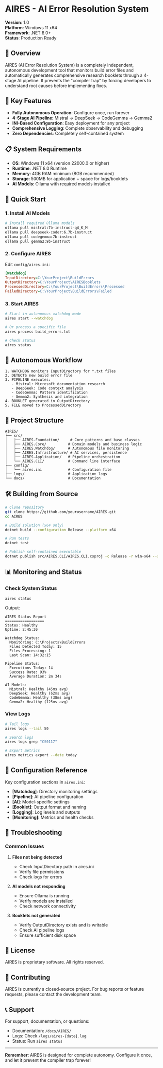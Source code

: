 # AIRES - AI Error Resolution System

**Version**: 1.0  
**Platform**: Windows 11 x64  
**Framework**: .NET 8.0+  
**Status**: Production Ready

## 🎯 Overview

AIRES (AI Error Resolution System) is a completely independent, autonomous development tool that monitors build error files and automatically generates comprehensive research booklets through a 4-stage AI pipeline. It prevents the "compiler trap" by forcing developers to understand root causes before implementing fixes.

## 🚀 Key Features

- **Fully Autonomous Operation**: Configure once, run forever
- **4-Stage AI Pipeline**: Mistral → DeepSeek → CodeGemma → Gemma2
- **INI-Based Configuration**: Easy deployment for any project
- **Comprehensive Logging**: Complete observability and debugging
- **Zero Dependencies**: Completely self-contained system

## 📋 System Requirements

- **OS**: Windows 11 x64 (version 22000.0 or higher)
- **Runtime**: .NET 8.0 Runtime
- **Memory**: 4GB RAM minimum (8GB recommended)
- **Storage**: 500MB for application + space for logs/booklets
- **AI Models**: Ollama with required models installed

## 🔧 Quick Start

### 1. Install AI Models

```bash
# Install required Ollama models
ollama pull mistral:7b-instruct-q4_K_M
ollama pull deepseek-coder:6.7b-instruct
ollama pull codegemma:7b-instruct
ollama pull gemma2:9b-instruct
```

### 2. Configure AIRES

Edit `config/aires.ini`:

```ini
[Watchdog]
InputDirectory=C:\YourProject\BuildErrors
OutputDirectory=C:\YourProject\AIRESBooklets
ProcessedDirectory=C:\YourProject\BuildErrors\Processed
FailedDirectory=C:\YourProject\BuildErrors\Failed
```

### 3. Start AIRES

```bash
# Start in autonomous watchdog mode
aires start --watchdog

# Or process a specific file
aires process build_errors.txt

# Check status
aires status
```

## 🔄 Autonomous Workflow

```
1. WATCHDOG monitors InputDirectory for *.txt files
2. DETECTS new build error file
3. PIPELINE executes:
   - Mistral: Microsoft documentation research
   - DeepSeek: Code context analysis
   - CodeGemma: Pattern identification
   - Gemma2: Synthesis and integration
4. BOOKLET generated in OutputDirectory
5. FILE moved to ProcessedDirectory
```

## 📁 Project Structure

```
AIRES/
├── src/
│   ├── AIRES.Foundation/     # Core patterns and base classes
│   ├── AIRES.Core/          # Domain models and business logic
│   ├── AIRES.Watchdog/      # Autonomous file monitoring
│   ├── AIRES.Infrastructure/ # AI services, persistence
│   ├── AIRES.Application/   # Pipeline orchestration
│   └── AIRES.CLI/           # Command line interface
├── config/
│   └── aires.ini            # Configuration file
├── logs/                    # Application logs
└── docs/                    # Documentation
```

## 🛠️ Building from Source

```bash
# Clone repository
git clone https://github.com/yourusername/AIRES.git
cd AIRES

# Build solution (x64 only)
dotnet build --configuration Release --platform x64

# Run tests
dotnet test

# Publish self-contained executable
dotnet publish src/AIRES.CLI/AIRES.CLI.csproj -c Release -r win-x64 --self-contained
```

## 📊 Monitoring and Status

### Check System Status

```bash
aires status
```

Output:
```
AIRES Status Report
==================
Status: Healthy
Uptime: 2:45:30

Watchdog Status:
  Monitoring: C:\Projects\BuildErrors
  Files Detected Today: 15
  Files Processing: 1
  Last Scan: 14:32:15

Pipeline Status:
  Executions Today: 14
  Success Rate: 93%
  Average Duration: 2m 34s

AI Models:
  Mistral: Healthy (45ms avg)
  DeepSeek: Healthy (62ms avg)
  CodeGemma: Healthy (38ms avg)
  Gemma2: Healthy (125ms avg)
```

### View Logs

```bash
# Tail logs
aires logs --tail 50

# Search logs
aires logs grep "CS0117"

# Export metrics
aires metrics export --date today
```

## 🔧 Configuration Reference

Key configuration sections in `aires.ini`:

- **[Watchdog]**: Directory monitoring settings
- **[Pipeline]**: AI pipeline configuration
- **[AI]**: Model-specific settings
- **[Booklet]**: Output format and naming
- **[Logging]**: Log levels and outputs
- **[Monitoring]**: Metrics and health checks

## 🐛 Troubleshooting

### Common Issues

1. **Files not being detected**
   - Check InputDirectory path in aires.ini
   - Verify file permissions
   - Check logs for errors

2. **AI models not responding**
   - Ensure Ollama is running
   - Verify models are installed
   - Check network connectivity

3. **Booklets not generated**
   - Verify OutputDirectory exists and is writable
   - Check AI pipeline logs
   - Ensure sufficient disk space

## 📝 License

AIRES is proprietary software. All rights reserved.

## 🤝 Contributing

AIRES is currently a closed-source project. For bug reports or feature requests, please contact the development team.

## 📞 Support

For support, documentation, or questions:
- Documentation: `/docs/AIRES/`
- Logs: Check `/logs/aires-{date}.log`
- Status: Run `aires status`

---

**Remember**: AIRES is designed for complete autonomy. Configure it once, and let it prevent the compiler trap forever!
